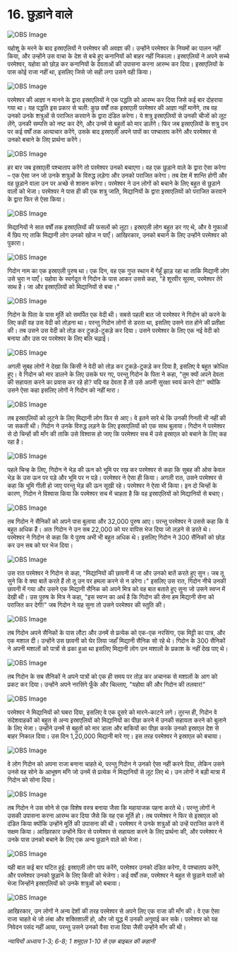 # 16. छुड़ाने वाले

![OBS Image](https://cdn.door43.org/obs/jpg/360px/obs-en-16-01.jpg)

यहोशू के मरने के बाद इस्राएलियों ने परमेश्वर की अवज्ञा की। उन्होंने परमेश्वर के नियमों का पालन नहीं किया, और उन्होंने उस वाचा के देश से बचे हुए कनानियों को बाहर नहीं निकाला। इस्राएलियों ने अपने सच्चे परमेश्वर, यहोवा को छोड़ कर कनानियों के देवताओं की उपासना करना आरम्भ कर दिया। इस्राएलियों के पास कोई राजा नहीं था, इसलिए जिसे जो सही लगा उसने वही किया।

![OBS Image](https://cdn.door43.org/obs/jpg/360px/obs-en-16-02.jpg)

परमेश्वर की आज्ञा न मानने के द्वारा इस्राएलियों ने एक पद्धति को आरम्भ कर दिया जिसे कई बार दोहराया गया था। यह पद्धति इस प्रकार से चली: कुछ वर्षों तक इस्राएली परमेश्वर की आज्ञा नहीं मानेंगे, तब वह उनको उनके शत्रुओं से पराजित करवाने के द्वारा दंडित करेगा। ये शत्रु इस्राएलियों से उनकी चीजों को लूट लेंगे, उनकी सम्पत्ति को नष्ट कर देंगे, और उनमें से बहुतों को मार डालेंगे। फिर जब इस्राएलियों के शत्रु उन पर कई वर्षों तक अत्याचार करेंगे, उसके बाद इस्राएली अपने पापों का पश्चाताप करेंगे और परमेश्वर से उनको बचाने के लिए प्रार्थना करेंगे।

![OBS Image](https://cdn.door43.org/obs/jpg/360px/obs-en-16-03.jpg)

हर बार जब इस्राएली पश्चाताप करेंगे तो परमेश्वर उनको बचाएगा। वह एक छुड़ाने वाले के द्वारा ऐसा करेगा – एक ऐसा जन जो उनके शत्रुओं के विरुद्ध लड़ेगा और उनको पराजित करेगा। तब देश में शान्ति होगी और वह छुड़ाने वाला उन पर अच्छे से शासन करेगा। परमेश्वर ने उन लोगों को बचाने के लिए बहुत से छुड़ाने वालों को भेजा। परमेश्वर ने पास ही की एक शत्रु जाति, मिद्यानियों के द्वारा इस्राएलियों को पराजित करवाने के द्वारा फिर से ऐसा किया।

![OBS Image](https://cdn.door43.org/obs/jpg/360px/obs-en-16-04.jpg)

मिद्यानियों ने सात वर्षों तक इस्राएलियों की फसलों को लूटा। इस्राएली लोग बहुत डर गए थे, और वे गुफाओं में छिप गए ताकि मिद्यानी लोग उनको खोज न पाएँ। आखिरकार, उनको बचाने के लिए उन्होंने परमेश्वर को पुकारा।

![OBS Image](https://cdn.door43.org/obs/jpg/360px/obs-en-16-05.jpg)

गिदोन नाम का एक इस्राएली पुरुष था। एक दिन, वह एक गुप्त स्थान में गेहूँ झाड़ रहा था ताकि मिद्यानी लोग उसे चुरा न पाएँ। यहोवा के स्वर्गदूत ने गिदोन के पास आकर उससे कहा, "हे शूरवीर सूरमा, परमेश्वर तेरे साथ है। जा और इस्राएलियों को मिद्यानियों से बचा।"

![OBS Image](https://cdn.door43.org/obs/jpg/360px/obs-en-16-06.jpg)

गिदोन के पिता के पास मूर्ति को समर्पित एक वेदी थी। सबसे पहली बात जो परमेश्वर ने गिदोन को करने के लिए कही वह उस वेदी को तोड़ना था। परन्तु गिदोन लोगों से डरता था, इसलिए उसने रात होने की प्रतीक्षा की। तब उसने उस वेदी को तोड़ कर टुकड़े-टुकड़े कर दिया। उसने परमेश्वर के लिए एक नई वेदी को बनाया और उस पर परमेश्वर के लिए बलि चढ़ाई।

![OBS Image](https://cdn.door43.org/obs/jpg/360px/obs-en-16-07.jpg)

अगली सुबह लोगों ने देखा कि किसी ने वेदी को तोड़ कर टुकड़े-टुकड़े कर दिया है, इसलिए वे बहुत क्रोधित हुए। वे गिदोन को मार डालने के लिए उसके घर गए, परन्तु गिदोन के पिता ने कहा, "तुम क्यों अपने देवता की सहायता करने का प्रयास कर रहे हो? यदि वह देवता है तो उसे अपनी सुरक्षा स्वयं करने दो!" क्योंकि उसने ऐसा कहा इसलिए लोगों ने गिदोन को नहीं मारा।

![OBS Image](https://cdn.door43.org/obs/jpg/360px/obs-en-16-08.jpg)

तब इस्राएलियों को लूटने के लिए मिद्यानी लोग फिर से आए। वे इतने सारे थे कि उनकी गिनती भी नहीं की जा सकती थी। गिदोन ने उनके विरुद्ध लड़ने के लिए इस्राएलियों को एक साथ बुलाया। गिदोन ने परमेश्वर से दो चिन्हों की माँग की ताकि उसे विश्वास हो जाए कि परमेश्वर सच में उसे इस्राएल को बचाने के लिए कह रहा है।

![OBS Image](https://cdn.door43.org/obs/jpg/360px/obs-en-16-09.jpg)

पहले चिन्ह के लिए, गिदोन ने भेड़ की ऊन को भूमि पर रख कर परमेश्वर से कहा कि सुबह की ओस केवल भेड़ के उस ऊन पर पड़े और भूमि पर न पड़े। परमेश्वर ने ऐसा ही किया। अगली रात, उसने परमेश्वर से कहा कि भूमि गीली हो जाए परन्तु भेड़ की ऊन सूखी रहे। परमेश्वर ने ऐसा भी किया। इन दो चिन्हों के कारण, गिदोन ने विश्वास किया कि परमेश्वर सच में चाहता है कि वह इस्राएलियों को मिद्यानियों से बचाए।

![OBS Image](https://cdn.door43.org/obs/jpg/360px/obs-en-16-10.jpg)

तब गिदोन ने सैनिकों को अपने पास बुलाया और 32,000 पुरुष आए। परन्तु परमेश्वर ने उससे कहा कि ये बहुत अधिक हैं। अतः गिदोन ने उन सब 22,000 को घर वापिस भेज दिया जो लड़ने से डरते थे। परमेश्वर ने गिदोन से कहा कि ये पुरुष अभी भी बहुत अधिक थे। इसलिए गिदोन ने 300 सैनिकों को छोड़ कर उन सब को घर भेज दिया।

![OBS Image](https://cdn.door43.org/obs/jpg/360px/obs-en-16-11.jpg)

उस रात परमेश्वर ने गिदोन से कहा, "मिद्यानियों की छावनी में जा और उनको बातें करते हुए सुन। जब तू सुने कि वे क्या बातें करते हैं तो तू उन पर हमला करने से न डरेगा।" इसलिए उस रात, गिदोन नीचे उनकी छावनी में गया और उसने एक मिद्यानी सैनिक को अपने मित्र को वह बात बताते हुए सुना जो उसने स्वप्न में देखी थी। उस पुरुष के मित्र ने कहा, "इस स्वप्न का अर्थ है कि गिदोन की सेना हम मिद्यानी सेना को पराजित कर देगी!" जब गिदोन ने यह सुना तो उसने परमेश्वर की स्तुति की।

![OBS Image](https://cdn.door43.org/obs/jpg/360px/obs-en-16-12.jpg)

तब गिदोन अपने सैनिकों के पास लौटा और उनमें से प्रत्येक को एक-एक नरसिंगा, एक मिट्टी का पात्र, और एक मशाल दी। उन्होंने उस छावनी को घेर लिया जहाँ मिद्यानी सैनिक सो रहे थे। गिदोन के 300 सैनिकों ने अपनी मशालों को पात्रों से ढका हुआ था इसलिए मिद्यानी लोग उन मशालों के प्रकाश के नहीं देख पाए थे।

![OBS Image](https://cdn.door43.org/obs/jpg/360px/obs-en-16-13.jpg)

तब गिदोन के सब सैनिकों ने अपने पात्रों को एक ही समय पर तोड़ कर अचानक से मशालों के आग को प्रकट कर दिया। उन्होंने अपने नरसिंगे फूँके और चिल्लाए, "यहोवा की और गिदोन की तलवार!"

![OBS Image](https://cdn.door43.org/obs/jpg/360px/obs-en-16-14.jpg)

परमेश्वर ने मिद्यानियों को घबरा दिया, इसलिए वे एक दूसरे को मारने-काटने लगे। तुरन्त ही, गिदोन वे संदेशवाहकों को बहुत से अन्य इस्राएलियों को मिद्यानियों का पीछा करने में उनकी सहायता करने को बुलाने के लिए भेजा। उन्होंने उनमें से बहुतों को मार डाला और बाकियों का पीछा करके उनको इस्राएल देश से बाहर निकाल दिया। उस दिन 1,20,000 मिद्यानी मारे गए। इस तरह परमेश्वर ने इस्राएल को बचाया।

![OBS Image](https://cdn.door43.org/obs/jpg/360px/obs-en-16-15.jpg)

वे लोग गिदोन को अपना राजा बनाना चाहते थे, परन्तु गिदोन ने उनको ऐसा नहीं करने दिया, लेकिन उसने उनसे वह सोने के आभूषण माँगे जो उनमें से प्रत्येक ने मिद्यानियों से लूट लिए थे। उन लोगों ने बड़ी मात्रा में गिदोन को सोना दिया।

![OBS Image](https://cdn.door43.org/obs/jpg/360px/obs-en-16-16.jpg)

तब गिदोन ने उस सोने से एक विशेष वस्त्र बनाया जैसा कि महायाजक पहना करते थे। परन्तु लोगों ने उसकी उपासना करना आरम्भ कर दिया जैसे कि वह एक मूर्ति हो। तब परमेश्वर ने फिर से इस्राएल को दंडित किया क्योंकि उन्होंने मूर्ति की उपासना की थी। परमेश्वर ने उनके शत्रुओं को उन्हें पराजित करने में सक्षम किया। आखिरकार उन्होंने फिर से परमेश्वर से सहायता करने के लिए प्रार्थना की, और  परमेश्वर ने उनके पास उनको बचाने के लिए एक अन्य छुड़ाने वाले को भेजा।

![OBS Image](https://cdn.door43.org/obs/jpg/360px/obs-en-16-17.jpg)

यही बात कई बार घटित हुई: इस्राएली लोग पाप करेंगे, परमेश्वर उनको दंडित करेगा, वे पश्चाताप करेंगे, और परमेश्वर उनको छुड़ाने के लिए किसी को भेजेगा। कई वर्षों तक, परमेश्वर ने बहुत से छुड़ाने वालों को भेजा जिन्होंने इस्राएलियों को उनके शत्रुओं को बचाया।

![OBS Image](https://cdn.door43.org/obs/jpg/360px/obs-en-16-18.jpg)

आखिरकार, उन लोगों ने अन्य देशों की तरह परमेश्वर से अपने लिए एक राजा की माँग की। वे एक ऐसा राजा चाहते थे जो लंबा और शक्तिशाली हो, और जो युद्ध में उनकी अगुवाई कर सके। परमेश्वर को यह निवेदन पसंद नहीं आया, परन्तु उसने उनको वैसा राजा दिया जैसी उन्होंने माँग की थी।

_न्यायियों अध्याय 1-3; 6-8; 1 शमूएल 1-10 से एक बाइबल की कहानी_
